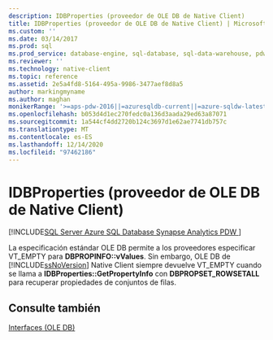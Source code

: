 ```yaml
---
description: IDBProperties (proveedor de OLE DB de Native Client)
title: IDBProperties (proveedor de OLE DB de Native Client) | Microsoft Docs
ms.custom: ''
ms.date: 03/14/2017
ms.prod: sql
ms.prod_service: database-engine, sql-database, sql-data-warehouse, pdw
ms.reviewer: ''
ms.technology: native-client
ms.topic: reference
ms.assetid: 2e5a4fd8-5164-495a-9986-3477aef8d8a5
author: markingmyname
ms.author: maghan
monikerRange: '>=aps-pdw-2016||=azuresqldb-current||=azure-sqldw-latest||>=sql-server-2016||>=sql-server-linux-2017||=azuresqldb-mi-current'
ms.openlocfilehash: b053d4d1ec270fedc0a136d3aada29ed63a87071
ms.sourcegitcommit: 1a544cf4dd2720b124c3697d1e62ae7741db757c
ms.translationtype: MT
ms.contentlocale: es-ES
ms.lasthandoff: 12/14/2020
ms.locfileid: "97462186"
---
```

# <a name="idbproperties-native-client-ole-db-provider"></a>IDBProperties (proveedor de OLE DB de Native Client)
[!INCLUDE[SQL Server Azure SQL Database Synapse Analytics PDW ](../../includes/applies-to-version/sql-asdb-asdbmi-asa-pdw.md)]

  La especificación estándar OLE DB permite a los proveedores especificar VT_EMPTY para **DBPROPINFO::vValues**. Sin embargo, OLE DB de [!INCLUDE[ssNoVersion](../../includes/ssnoversion-md.md)] Native Client siempre devuelve VT_EMPTY cuando se llama a **IDBProperties::GetPropertyInfo** con **DBPROPSET_ROWSETALL** para recuperar propiedades de conjuntos de filas.  
  
## <a name="see-also"></a>Consulte también  
 [Interfaces &#40;OLE DB&#41;](./sql-server-native-client-ole-db-interfaces.md)  
  
